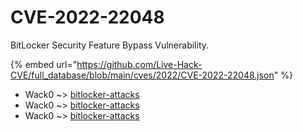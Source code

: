 # CVE-2022-22048

BitLocker Security Feature Bypass Vulnerability.

{% embed url="https://github.com/Live-Hack-CVE/full_database/blob/main/cves/2022/CVE-2022-22048.json" %}


* Wack0 ~> [bitlocker-attacks](https://www.alice-snow.ru/2022/database/cve-2022-22048/bitlocker-attacks-wack0)
* Wack0 ~> [bitlocker-attacks](https://www.alice-snow.ru/2022/database/cve-2022-22048/bitlocker-attacks-wack0)
* Wack0 ~> [bitlocker-attacks](https://www.alice-snow.ru/2022/database/cve-2022-22048/bitlocker-attacks-wack0)
